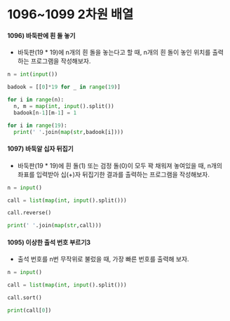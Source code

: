 # 1096~1099 2차원 배열

<h4>1096) 바둑판에 흰 돌 놓기</h4>

* 바둑판(19 * 19)에 n개의 흰 돌을 놓는다고 할 때, n개의 흰 돌이 놓인 위치를 출력하는 프로그램을 작성해보자.

```python
n = int(input())

badook = [[0]*19 for _ in range(19)]

for i in range(n):
  n, m = map(int, input().split())
  badook[n-1][m-1] = 1

for i in range(19):
  print(' '.join(map(str,badook[i])))
```



<h4>1097) 바둑알 십자 뒤집기</h4>

* 바둑판(19 * 19)에 흰 돌(1) 또는 검정 돌(0)이 모두 꽉 채워져 놓여있을 때,
  n개의 좌표를 입력받아 십(+)자 뒤집기한 결과를 출력하는 프로그램을 작성해보자.

```python
n = input()

call = list(map(int, input().split()))

call.reverse()

print(' '.join(map(str,call)))
```



<h4>1095) 이상한 출석 번호 부르기3</h4>

- 출석 번호를 n번 무작위로 불렀을 때, 가장 빠른 번호를 출력해 보자.

```python
n = input()

call = list(map(int, input().split()))

call.sort()

print(call[0])
```
